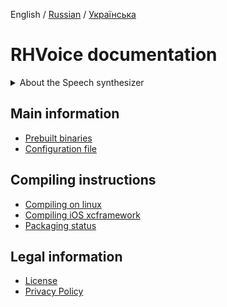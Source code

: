 English / [Russian](/doc/ru/index.md) / [Українська](/doc/ua/index.md)

# RHVoice documentation

<details>
<summary>
About the Speech synthesizer
</summary>

## Features

### Speech synthesis method

RHVoice uses statistical parametric synthesis. It relies on existing open source
speech technologies (mainly [HTS](http://hts.sp.nitech.ac.jp) and related
software). 

Voices are built from recordings of natural speech. They have small footprints,
because only statistical models are stored on users' computers. And though the
voices lack the naturalness of the synthesizers which generate speech by
combining segments of the recordings themselves, they are still very
intelligible and resemble the speakers who recorded the source material.

### Supported languages

Initially, RHVoice could speak only Russian. Now it also supports American
English, Brazilian Portuguese, Esperanto, Georgian, Ukrainian,
Kyrgyz, Tatar, Macedonian, Albanian and Polish.
In theory, it is possible to implement support for other languages, if all the
necessary resources can be found or created.

### Synthesis example

If you want to listen to an example of speech synthesis, You can use the TTS
service on [this page.](https://data2data.ru/tts/)

### Supported platforms

RHVoice supports Windows, GNU/Linux and Android. It is compatible with standard
text-to-speech interfaces on these platforms: SAPI5 on Windows,
[Speech Dispatcher](http://devel.freebsoft.org/speechd) on GNU/Linux and
Android's text-to-speech APIs. It can also be used by the
[NVDA screen reader](http://www.nvaccess.org) directly (the driver is provided
by RHVoice itself).
</details>

## Main information

* [Prebuilt binaries](Binaries.md)
* [Configuration file](Configuration-file.md)

## Compiling instructions

* [Compiling on linux](Compiling-on-Linux.md)
* [Compiling iOS xcframework](Compiling-iOS.md)
* [Packaging status](Packaging-status.md)

## Legal information

* [License](License.md)
* [Privacy Policy](Privacy.md)


